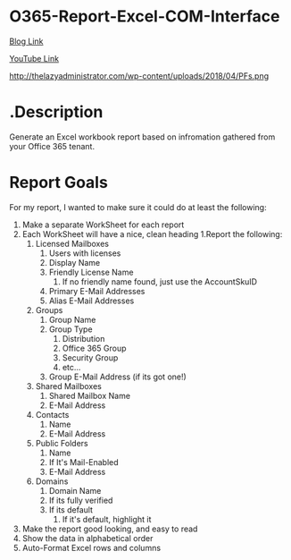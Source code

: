 # O365-Report-Excel-COM-Interface
[Blog Link](http://thelazyadministrator.com/2018/04/12/office-365-report-using-excel-com-interface-with-powershell/)

[YouTube Link](https://www.youtube.com/watch?v=H9WkAttm6Ts)

http://thelazyadministrator.com/wp-content/uploads/2018/04/PFs.png

# .Description
Generate an Excel workbook report based on infromation gathered from your Office 365 tenant. 

# Report Goals
For my report, I wanted to make sure it could do at least the following:

1. Make a separate WorkSheet for each report
1. Each WorkSheet will have a nice, clean heading
1.Report the following:
	1. Licensed Mailboxes
		1. Users with licenses
		1. Display Name
		1. Friendly License Name
			1. If no friendly name found, just use the AccountSkuID
		1. Primary E-Mail Addresses
		1. Alias E-Mail Addresses
	1. Groups
		1. Group Name
		1. Group Type
			1. Distribution
			1. Office 365 Group
			1. Security Group
			1. etc...
		1. Group E-Mail Address (if its got one!)
	1. Shared Mailboxes
		1. Shared Mailbox Name
		1. E-Mail Address
	1. Contacts
		1. Name
		1. E-Mail Address
	1. Public Folders
		1. Name
		1. If It's Mail-Enabled
		1. E-Mail Address
	1. Domains
		1. Domain Name
		1. If its fully verified
		1. If its default
			1. If it's default, highlight it
1. Make the report good looking, and easy to read
1. Show the data in alphabetical order
1. Auto-Format Excel rows and columns
